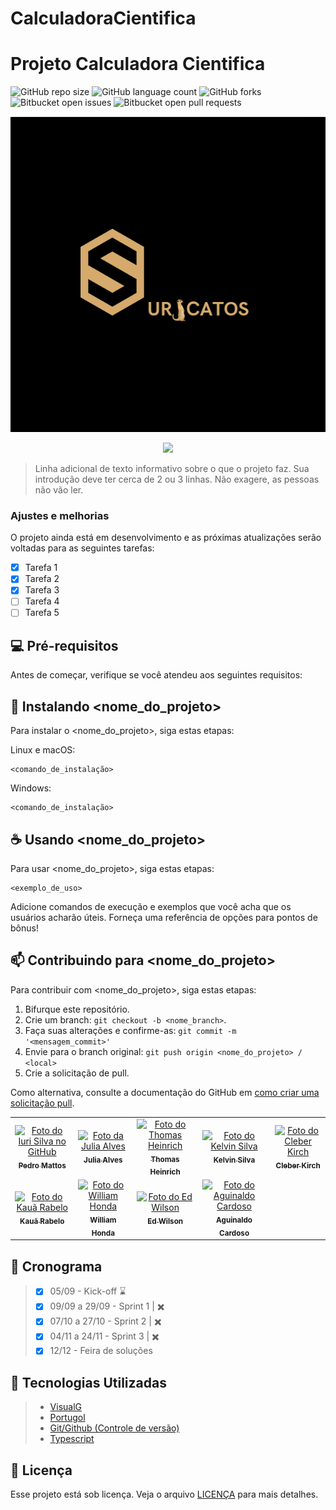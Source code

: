 # CalculadoraCientifica

# Projeto Calculadora Cientifica

![GitHub repo size](https://img.shields.io/github/repo-size/iuricode/README-template?style=for-the-badge)
![GitHub language count](https://img.shields.io/github/languages/count/iuricode/README-template?style=for-the-badge)
![GitHub forks](https://img.shields.io/github/forks/iuricode/README-template?style=for-the-badge)
![Bitbucket open issues](https://img.shields.io/bitbucket/issues/iuricode/README-template?style=for-the-badge)
![Bitbucket open pull requests](https://img.shields.io/bitbucket/pr-raw/iuricode/README-template?style=for-the-badge)

<img src="https://github.com/BugBusters-Suricatos/CalculadoraCientifica/blob/main/Logo%20Suricatos.png">


<p align="center">
<img loading="lazy" src="http://img.shields.io/static/v1?label=STATUS&message=EM%20DESENVOLVIMENTO&color=GREEN&style=for-the-badge"/>
</p>

> Linha adicional de texto informativo sobre o que o projeto faz. Sua introdução deve ter cerca de 2 ou 3 linhas. Não exagere, as pessoas não vão ler.

### Ajustes e melhorias

O projeto ainda está em desenvolvimento e as próximas atualizações serão voltadas para as seguintes tarefas:

- [x] Tarefa 1
- [x] Tarefa 2
- [x] Tarefa 3
- [ ] Tarefa 4
- [ ] Tarefa 5

## 💻 Pré-requisitos

Antes de começar, verifique se você atendeu aos seguintes requisitos:


## 🚀 Instalando <nome_do_projeto>

Para instalar o <nome_do_projeto>, siga estas etapas:

Linux e macOS:

```
<comando_de_instalação>
```

Windows:

```
<comando_de_instalação>
```

## ☕ Usando <nome_do_projeto>

Para usar <nome_do_projeto>, siga estas etapas:

```
<exemplo_de_uso>
```

Adicione comandos de execução e exemplos que você acha que os usuários acharão úteis. Forneça uma referência de opções para pontos de bônus!

## 📫 Contribuindo para <nome_do_projeto>

Para contribuir com <nome_do_projeto>, siga estas etapas:

1. Bifurque este repositório.
2. Crie um branch: `git checkout -b <nome_branch>`.
3. Faça suas alterações e confirme-as: `git commit -m '<mensagem_commit>'`
4. Envie para o branch original: `git push origin <nome_do_projeto> / <local>`
5. Crie a solicitação de pull.

Como alternativa, consulte a documentação do GitHub em [como criar uma solicitação pull](https://help.github.com/en/github/collaborating-with-issues-and-pull-requests/creating-a-pull-request).

<table>
  <tr>
    <td align="center">
      <a href="#" title="defina o título do link">
        <img src="https://media.licdn.com/dms/image/v2/D4D03AQHGScqm15wL4g/profile-displayphoto-shrink_800_800/profile-displayphoto-shrink_800_800/0/1686752008218?e=1732752000&v=beta&t=_PJ4G10fhg-FvBt5yXdiWLHA8yWhbFXFRYa0z5AfGBI" width="100px;" alt="Foto do Iuri Silva no GitHub"/><br>
        <sub>
          <b>Pedro Mattos</b>
        </sub>
      </a>
    </td>    
    <td align="center">
      <a href="#" title="defina o título do link">
        <img src="https://media.licdn.com/dms/image/v2/D4D03AQEu44UkxoTOUA/profile-displayphoto-shrink_800_800/profile-displayphoto-shrink_800_800/0/1673968264249?e=1732752000&v=beta&t=h9LSv0boQ4bCkdbDoZEKJLiQcgiUS1Edd81OQqGGGqw" width="100px;" alt="Foto da Julia Alves"/><br>
        <sub>
          <b>Julia Alves</b>
        </sub>
      </a>
    </td>
    <td align="center">
      <a href="#" title="defina o título do link">
        <img src="https://media.licdn.com/dms/image/v2/D4D03AQFyYWXQs7MO_Q/profile-displayphoto-shrink_800_800/profile-displayphoto-shrink_800_800/0/1693878124431?e=1732752000&v=beta&t=XjfJZ48pYuMc_rm4061Cquz-G99NGTZ-k444WsHuNcI" width="100px;" alt="Foto do Thomas Heinrich"/><br>
        <sub>
          <b>Thomas Heinrich</b>
        </sub>
      </a>
    </td>    
    <td align="center">
      <a href="#" title="defina o título do link">
        <img src="https://media.licdn.com/dms/image/v2/D4D03AQEXmf6oRfOryQ/profile-displayphoto-shrink_800_800/profile-displayphoto-shrink_800_800/0/1719508197152?e=1732752000&v=beta&t=Lw_T1BqzDmaVce6mY8x4q7ws-FfwT4kLixDSdV6k8OY" width="100px;" alt="Foto do Kelvin Silva"/><br>
        <sub>
          <b>Kelvin Silva</b>
        </sub>
      </a>
    </td>
    <td align="center">
      <a href="#" title="defina o título do link">
        <img src="https://media.licdn.com/dms/image/v2/C4D03AQFB1hksRxMSTA/profile-displayphoto-shrink_800_800/profile-displayphoto-shrink_800_800/0/1521304952841?e=1732752000&v=beta&t=wiEe2XznVuYPctTtSU2WoxYvPMg9OlDfvlmiM4rX7k4" width="100px;" alt="Foto do Cleber Kirch"/><br>
        <sub>
          <b>Cleber Kirch</b>
        </sub>
      </a>
    </td>
  </tr>
  <tr>
    <td align="center">
      <a href="#" title="defina o título do link">
        <img src="https://media.licdn.com/dms/image/v2/D4D35AQHdf8BOEMnwfA/profile-framedphoto-shrink_800_800/profile-framedphoto-shrink_800_800/0/1719439773914?e=1727996400&v=beta&t=KfvjbB_IteCf6mpRsmzNo1AmuHDHpjwPI2S_fjtah-s" width="100px;" alt="Foto do Kauã Rabelo"/><br>
        <sub>
          <b>Kauã Rabelo</b>
        </sub>
      </a>
    </td>    
    <td align="center">
      <a href="#" title="defina o título do link">
        <img src="https://media.licdn.com/dms/image/v2/D4D35AQECYQD2jM6tVQ/profile-framedphoto-shrink_800_800/profile-framedphoto-shrink_800_800/0/1680028876588?e=1727996400&v=beta&t=rufH0PvH6tbWB1c_WCaA7rdbTkkAa2gzxrNVkJ18q9Q" width="100px;" alt="Foto do William Honda"/><br>
        <sub>
          <b>William Honda</b>
        </sub>
      </a>
    </td>
    <td align="center">
      <a href="#" title="defina o título do link">
        <img src="https://media.licdn.com/dms/image/v2/D4D03AQHs0D54BrFZoQ/profile-displayphoto-shrink_800_800/profile-displayphoto-shrink_800_800/0/1727390111499?e=1732752000&v=beta&t=ilaJNAeOYsweqvk1lZsdiDVwijP80Q_o1w16E5iuvpA" width="100px;" alt="Foto do Ed Wilson"/><br>
        <sub>
          <b>Ed Wilson</b>
        </sub>
      </a>
    </td>
    <td align="center">
      <a href="#" title="defina o título do link">
        <img src="https://media.licdn.com/dms/image/v2/D4D03AQG8MQ0FH-A8Kw/profile-displayphoto-shrink_800_800/profile-displayphoto-shrink_800_800/0/1694276786542?e=1732752000&v=beta&t=ZryqWPgTFZJQnZ0LCriRHSMSlBcyjDa6EBauplnzg3Y" width="100px;" alt="Foto do Aguinaldo Cardoso"/><br>
        <sub>
          <b>Aguinaldo Cardoso</b>
        </sub>
      </a>
    </td>
  </tr>
</table>



## :calendar: Cronograma
> - [x] 05/09 - Kick-off ⌛
> - [x] 09/09 a 29/09 - Sprint 1 | ✖️
> - [x] 07/10 a 27/10 - Sprint 2 | ✖️
> - [x] 04/11 a 24/11 - Sprint 3 | ✖️
> - [x] 12/12 - Feira de soluções



## :bookmark: Tecnologias Utilizadas
> * [VisualG](https://sourceforge.net/projects/visualg30/)
> * [Portugol](https://portugol.dev/)
> * [Git/Github (Controle de versão)](https://github.com/)
> * [Typescript](https://www.typescriptlang.org/)


## 📝 Licença

Esse projeto está sob licença. Veja o arquivo [LICENÇA](LICENSE.md) para mais detalhes.
